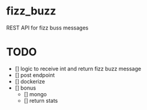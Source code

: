 # fizz_buzz
REST API for fizz buss messages


# TODO
- [] logic to receive int and return fizz buzz message
- [] post endpoint
- [] dockerize
- [] bonus
    - [] mongo
    - [] return stats
